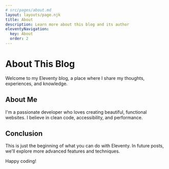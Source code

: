 ```yaml
---
# src/pages/about.md
layout: layouts/page.njk
title: About
description: Learn more about this blog and its author
eleventyNavigation:
  key: About
  order: 2
---
```


# About This Blog

Welcome to my Eleventy blog, a place where I share my thoughts, experiences, and knowledge.

## About Me

I'm a passionate developer who loves creating beautiful, functional websites. I believe in clean code, accessibility, and performance.

## Conclusion

This is just the beginning of what you can do with Eleventy. In future posts, we'll explore more advanced features and techniques.

Happy coding!